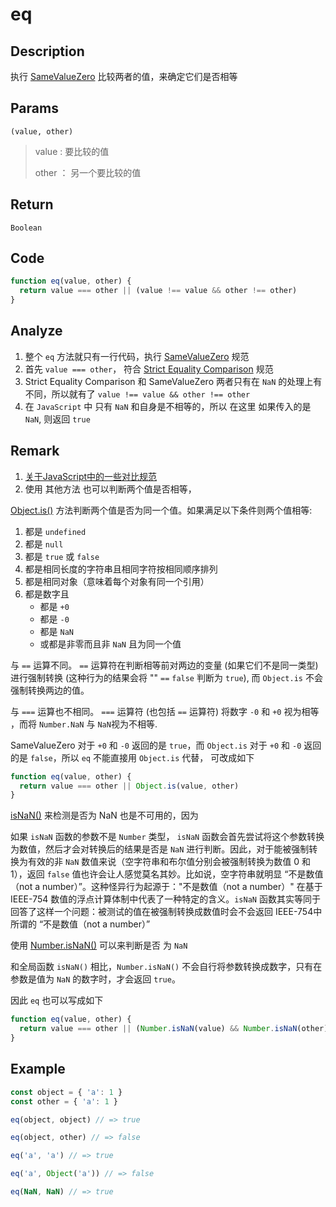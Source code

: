 # eq 

## Description 
执行 [SameValueZero](https://262.ecma-international.org/6.0/#sec-samevaluezero) 比较两者的值，来确定它们是否相等
## Params
`(value, other)`
> value : 要比较的值
>
> other ： 另一个要比较的值
>


## Return
`Boolean`

## Code
```js
function eq(value, other) {
  return value === other || (value !== value && other !== other)
}
```
## Analyze
1. 整个 `eq` 方法就只有一行代码，执行 [SameValueZero](https://262.ecma-international.org/6.0/#sec-samevaluezero) 规范
2. 首先 `value === other`， 符合 [Strict Equality Comparison](https://262.ecma-international.org/7.0/#sec-strict-equality-comparison) 规范
3. Strict Equality Comparison 和 SameValueZero 两者只有在 `NaN` 的处理上有不同，所以就有了 `value !== value && other !== other`
4. 在 `JavaScript` 中 只有 `NaN` 和自身是不相等的，所以 在这里 如果传入的是 `NaN`, 则返回 `true`
## Remark
1. [关于JavaScript中的一些对比规范](../other/same.md)
2. 使用 其他方法 也可以判断两个值是否相等，

[Object.is()](https://developer.mozilla.org/zh-CN/docs/Web/JavaScript/Reference/Global_Objects/Object/is) 方法判断两个值是否为同一个值。如果满足以下条件则两个值相等:

1. 都是 `undefined`
2. 都是 `null`
3. 都是 `true` 或 `false`
4. 都是相同长度的字符串且相同字符按相同顺序排列
5. 都是相同对象（意味着每个对象有同一个引用）
6. 都是数字且
    - 都是 `+0`
    - 都是 `-0`
    - 都是 `NaN`
    - 或都是非零而且非 `NaN` 且为同一个值
    
与 `==` 运算不同。  `==` 运算符在判断相等前对两边的变量 (如果它们不是同一类型) 进行强制转换 (这种行为的结果会将 "" `==` `false` 判断为 `true`), 而 `Object.is` 不会强制转换两边的值。

与 `===` 运算也不相同。 `===` 运算符 (也包括 `==` 运算符) 将数字 `-0` 和 `+0` 视为相等 ，而将 `Number.NaN` 与 `NaN`视为不相等.


SameValueZero 对于 `+0` 和 `-0` 返回的是 `true`，而 `Object.is` 对于 `+0` 和 `-0` 返回的是 `false`，所以 `eq` 不能直接用 `Object.is` 代替， 可改成如下

```js
function eq(value, other) {
  return value === other || Object.is(value, other)
}
``` 

[isNaN()](https://developer.mozilla.org/zh-CN/docs/Web/JavaScript/Reference/Global_Objects/isNaN) 来检测是否为 NaN 也是不可用的，因为

如果 `isNaN` 函数的参数不是 `Number` 类型， `isNaN` 函数会首先尝试将这个参数转换为数值，然后才会对转换后的结果是否是 `NaN` 进行判断。因此，对于能被强制转换为有效的非 `NaN` 数值来说（空字符串和布尔值分别会被强制转换为数值 0 和 1），返回 `false` 值也许会让人感觉莫名其妙。比如说，空字符串就明显 “不是数值（not a number）”。这种怪异行为起源于："不是数值（not a number）" 在基于 IEEE-754 数值的浮点计算体制中代表了一种特定的含义。`isNaN` 函数其实等同于回答了这样一个问题：被测试的值在被强制转换成数值时会不会返回 IEEE-754​中所谓的 “不是数值（not a number）”


使用 [Number.isNaN()](https://developer.mozilla.org/zh-CN/docs/Web/JavaScript/Reference/Global_Objects/Number/isNaN) 可以来判断是否 为 `NaN`

和全局函数 `isNaN()` 相比，`Number.isNaN()` 不会自行将参数转换成数字，只有在参数是值为 `NaN` 的数字时，才会返回 `true`。


因此 `eq` 也可以写成如下

```js
function eq(value, other) {
  return value === other || (Number.isNaN(value) && Number.isNaN(other))
}
```
## Example
```js
const object = { 'a': 1 }
const other = { 'a': 1 }

eq(object, object) // => true

eq(object, other) // => false

eq('a', 'a') // => true

eq('a', Object('a')) // => false

eq(NaN, NaN) // => true
```
